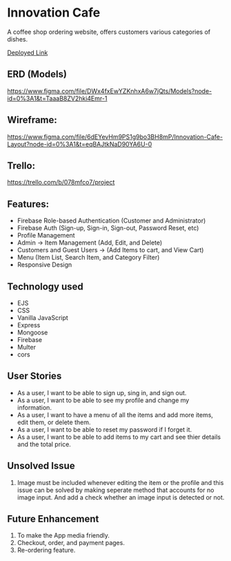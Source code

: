# Innovation Cafe
A coffee shop ordering website, offers customers various categories of dishes.

<a href="https://innovation-cafe-website.onrender.com/" target="_blank">Deployed Link</a>

## ERD (Models)
https://www.figma.com/file/DWx4fxEwYZKnhxA6w7jQts/Models?node-id=0%3A1&t=TaaaB8ZV2hki4Emr-1

## Wireframe:
https://www.figma.com/file/6dEYevHm9PS1g9bo3BH8mP/Innovation-Cafe-Layout?node-id=0%3A1&t=eqBAJtkNaD90YA6U-0

## Trello:
https://trello.com/b/078mfco7/project

## Features:
- Firebase Role-based Authentication (Customer and Administrator)
- Firebase Auth (Sign-up, Sign-in, Sign-out, Password Reset, etc)
- Profile Management
- Admin -> Item Management (Add, Edit, and Delete)
- Customers and Guest Users -> (Add Items to cart, and View Cart)
- Menu (Item List, Search Item, and Category Filter)
- Responsive Design

## Technology used
- EJS
- CSS
- Vanilla JavaScript
- Express
- Mongoose
- Firebase
- Multer
- cors

## User Stories
- As a user, I want to be able to sign up, sing in, and sign out.
- As a user, I want to be able to see my profile and change my information.
- As a user, I want to have a menu of all the items and add more items, edit them, or delete them.
- As a user, I want to be able to reset my password if I forget it.
- As a user, I want to be able to add items to my cart and see thier details and the total price.

## Unsolved Issue
1. Image must be included whenever editing the item or the profile and this issue can be solved by making seperate method that accounts for no image input. And add a check whether an image input is detected or not.

## Future Enhancement
1. To make the App media friendly.
2. Checkout, order, and payment pages.
3. Re-ordering feature.
